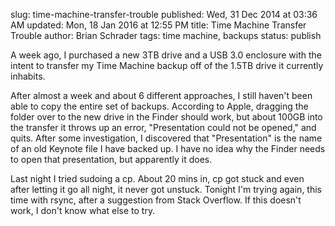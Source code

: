 slug: time-machine-transfer-trouble
published: Wed, 31 Dec 2014 at 03:36 AM
updated: Mon, 18 Jan 2016 at 12:55 PM
title: Time Machine Transfer Trouble
author: Brian Schrader
tags: time machine, backups
status: publish

A week ago, I purchased a new 3TB drive and a USB 3.0 enclosure with the intent to transfer my Time Machine backup off of the 1.5TB drive it currently inhabits. 

After almost a week and about 6 different approaches, I still haven't been able to copy the entire set of backups. According to Apple, dragging the folder over to the new drive in the Finder should work, but about 100GB into the transfer it throws up an error, "Presentation could not be opened," and quits. After some investigation, I discovered that "Presentation" is the name of an old Keynote file I have backed up. I have no idea why the Finder needs to open that presentation, but apparently it does.

Last night I tried sudoing a cp. About 20 mins in, cp got stuck and even after letting it go all night, it never got unstuck. Tonight I'm trying again, this time with rsync, after a suggestion from Stack Overflow. If this doesn't work, I don't know what else to try.